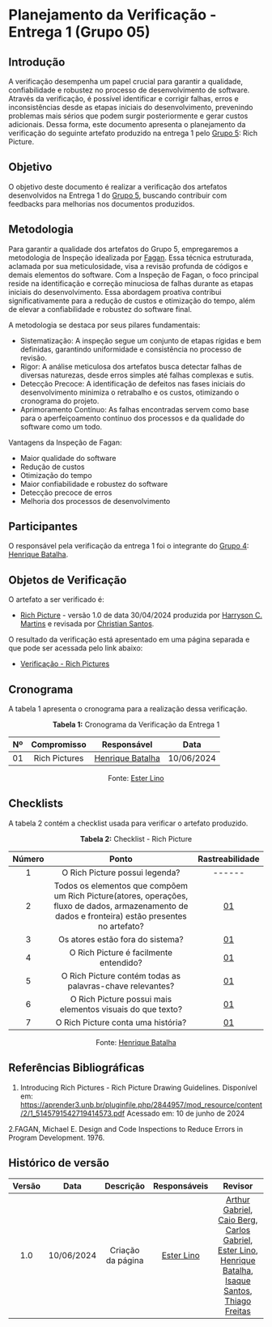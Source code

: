 # Planejamento da Verificação - Entrega 1 (Grupo 05)

## Introdução

A verificação desempenha um papel crucial para garantir a qualidade, confiabilidade e robustez no processo de desenvolvimento de software. Através da verificação, é possível identificar e corrigir falhas, erros e inconsistências desde as etapas iniciais do desenvolvimento, prevenindo problemas mais sérios que podem surgir posteriormente e gerar custos adicionais. Dessa forma, este documento apresenta o planejamento da verificação do seguinte artefato produzido na entrega 1 pelo [Grupo 5](https://requisitos-de-software.github.io/2024.1-Sinesp_Cidadao/): Rich Picture.

## Objetivo

O objetivo deste documento é realizar a verificação dos artefatos desenvolvidos na Entrega 1 do [Grupo 5](https://requisitos-de-software.github.io/2024.1-Sinesp_Cidadao/), buscando contribuir com feedbacks para melhorias nos documentos produzidos.

## Metodologia

Para garantir a qualidade dos artefatos do Grupo 5, empregaremos a metodologia de Inspeção idealizada por [Fagan](#ref2). Essa técnica estruturada, aclamada por sua meticulosidade, visa a revisão profunda de códigos e demais elementos do software. Com a Inspeção de Fagan, o foco principal reside na identificação e correção minuciosa de falhas durante as etapas iniciais do desenvolvimento. Essa abordagem proativa contribui significativamente para a redução de custos e otimização do tempo, além de elevar a confiabilidade e robustez do software final.

A metodologia se destaca por seus pilares fundamentais:

- Sistematização: A inspeção segue um conjunto de etapas rígidas e bem definidas, garantindo uniformidade e consistência no processo de revisão.
- Rigor: A análise meticulosa dos artefatos busca detectar falhas de diversas naturezas, desde erros simples até falhas complexas e sutis.
- Detecção Precoce: A identificação de defeitos nas fases iniciais do desenvolvimento minimiza o retrabalho e os custos, otimizando o cronograma do projeto.
- Aprimoramento Contínuo: As falhas encontradas servem como base para o aperfeiçoamento contínuo dos processos e da qualidade do software como um todo.

Vantagens da Inspeção de Fagan:

- Maior qualidade do software
- Redução de custos
- Otimização do tempo
- Maior confiabilidade e robustez do software
- Detecção precoce de erros
- Melhoria dos processos de desenvolvimento

## Participantes

O responsável pela verificação da entrega 1 foi o integrante do [Grupo 4](https://requisitos-de-software.github.io/2024.1-Gov.br/#/): [Henrique Batalha](https://github.com/HeBatalha).

## Objetos de Verificação

O artefato a ser verificado é:
- [Rich Picture](https://requisitos-de-software.github.io/2024.1-Sinesp_Cidadao/Planejamento/Rich_pictures/) - versão 1.0 de data 30/04/2024 produzida por [Harryson C. Martins](https://github.com/harry-cmartin) e revisada por [Christian Santos](https://github.com/crstyhs).

O resultado da verificação está apresentado em uma página separada e que pode ser acessada pelo link abaixo:

- [Verificação - Rich Pictures](https://requisitos-de-software.github.io/2024.1-Gov.br/#/verificacao/grupo+1/entrega1/rich_picture_verificacao)

## Cronograma

A tabela 1 apresenta o cronograma para a realização dessa verificação. 

<font><p style="text-align: center">**Tabela 1:** Cronograma da Verificação da Entrega 1</p></font>

| Nº | Compromisso | Responsável | Data |
|:--:|:-----------:|:-----------:|:----:|
| 01 | Rich Pictures | [Henrique Batalha](https://github.com/HeBatalha) | 10/06/2024 |

<div align="center">Fonte: <a href="https://github.com/esteerlino">Ester Lino</a></div>

## Checklists

A tabela 2 contém a checklist usada para verificar o artefato produzido.

<font><p style="text-align: center">**Tabela 2:** Checklist - Rich Picture</p></font>

| Número | Ponto | Rastreabilidade |
| :----: | :---: | :-------------: |
| 1 | O Rich Picture possui legenda? | ------ |
| 2 | Todos os elementos que compõem um Rich Picture(atores, operações, fluxo de dados, armazenamento de dados e fronteira) estão presentes no artefato? | [01](#ref1) |
| 3 | Os atores estão fora do sistema? | [01](#ref1) | 
| 4 | O Rich Picture é facilmente entendido? | [01](#ref1) |
| 5 | O Rich Picture contém todas as palavras-chave relevantes? | [01](#ref1) |
| 6 | O Rich Picture possui mais elementos visuais do que texto? | [01](#ref1) |
| 7 | O Rich Picture conta uma história? | [01](#ref1) |

<div align="center">Fonte: <a href="https://github.com/HeBatalha">Henrique Batalha</a></div>

## Referências Bibliográficas

<a id="ref1"></a>
1. Introducing Rich Pictures - Rich Picture Drawing Guidelines. Disponível em: https://aprender3.unb.br/pluginfile.php/2844957/mod_resource/content/2/1_5145791542719414573.pdf Acessado em: 10 de junho de 2024

<a id="ref2"></a>
2.FAGAN, Michael E. Design and Code Inspections to Reduce Errors in Program Development. 1976.

## Histórico de versão

| Versão | Data | Descrição | Responsáveis | Revisor |
| :----: | :--: | :-----------------------------------------------------: | :----------------------------------------------------------------------------------------------: | :----------------------------------------------: |
|  1.0   | 10/06/2024 | Criação da página  | [Ester Lino](https://github.com/esteerlino) | [Arthur Gabriel](ArthurGabrieel), [Caio Berg](https://github.com/Caio-bergbjj), [Carlos Gabriel](https://github.com/TheCarlosRamos), [Ester Lino](https://github.com/esteerlino), [Henrique Batalha](https://github.com/HeBatalha), [Isaque Santos](https://github.com/IsaqueSH), [Thiago Freitas](https://github.com/thiagorfreitas) |